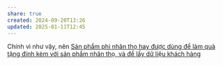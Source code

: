 ```yaml
---
share: true
created: 2024-09-20T13:26
updated: 2025-01-11T12:45
---
```

Chính vì như vậy, nên [Sản phẩm phi nhân thọ hay được dùng để làm quà tặng đính kèm với sản phẩm nhân thọ, và để lấy dữ liệu khách hàng](S%E1%BA%A3n%20ph%E1%BA%A9m%20phi%20nh%C3%A2n%20th%E1%BB%8D%20hay%20%C4%91%C6%B0%E1%BB%A3c%20d%C3%B9ng%20%C4%91%E1%BB%83%20l%C3%A0m%20qu%C3%A0%20t%E1%BA%B7ng%20%C4%91%C3%ADnh%20k%C3%A8m%20v%E1%BB%9Bi%20s%E1%BA%A3n%20ph%E1%BA%A9m%20nh%C3%A2n%20th%E1%BB%8D,%20v%C3%A0%20%C4%91%E1%BB%83%20l%E1%BA%A5y%20d%E1%BB%AF%20li%E1%BB%87u%20kh%C3%A1ch%20h%C3%A0ng.md)